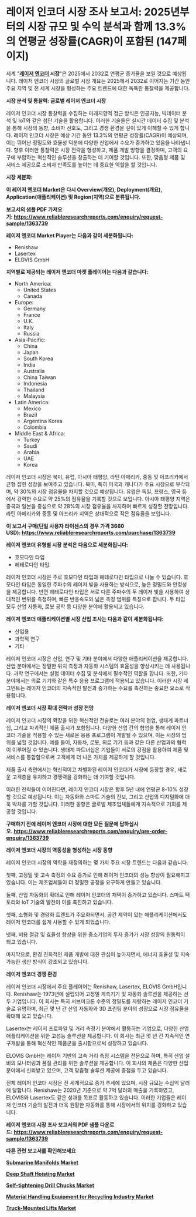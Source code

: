 <p><h1>레이저 인코더 시장 조사 보고서: 2025년부터의 시장 규모 및 수익 분석과 함께 13.3%의 연평균 성장률(CAGR)이 포함된 (147페이지)</h1></p><p>세계 "<strong><a href="https://www.reliableresearchreports.com/global-laser-encoder-market-r1363739?utm_campaign=105&utm_medium=8&utm_source=Github&utm_content=ia&utm_term=01032025&utm_id=laser-encoder">레이저 엔코더&nbsp;</a></strong><strong>시장</strong>"은 2025에서 2032로 연평균 증가율을 보일 것으로 예상됩니다. 레이저 엔코더 시장의 글로벌 시장 개요는 2025에서 2032로 이어지는 기간 동안 주요 지역 및 전 세계 시장을 형성하는 주요 트렌드에 대한 독특한 통찰력을 제공합니다.</p>
<p><strong>시장 분석 및 통찰력: 글로벌 레이저 엔코더 시장</strong></p>
<p><p>레이저 인코더 시장 통찰력을 수집하는 미래지향적 접근 방식은 인공지능, 빅데이터 분석 및 IoT와 같은 첨단 기술을 활용합니다. 이러한 기술들은 실시간 데이터 수집 및 분석을 통해 시장의 동향, 소비자 선호도, 그리고 경쟁 환경을 깊이 있게 이해할 수 있게 합니다. 레이저 인코더 시장은 예상 기간 동안 13.3%의 연평균 성장률(CAGR)이 예상되며, 이는 뛰어난 정밀도와 효율성 덕분에 다양한 산업에서 수요가 증가하고 있음을 나타냅니다. 향후 이러한 통찰력은 시장 전략을 형성하고, 제품 개발 방향을 결정하며, 고객의 요구에 부합하는 혁신적인 솔루션을 창출하는 데 기여할 것입니다. 또한, 맞춤형 제품 및 서비스 제공으로 소비자 만족도를 높이는 데 중요한 역할을 할 것입니다.</p><a href="%7CAUTHORITHY_DOMAIN_URL%7C?utm_campaign=105&utm_medium=8&utm_source=Github&utm_content=ia&utm_term=01032025&utm_id=laser-encoder"></a></p>
<p><strong>시장 세분화:</strong></p>
<p><strong>이 레이저 엔코더 Market은 다시 Overview(개요), Deployment(개요), Application(애플리케이션) 및 Region(지역)으로 분류됩니다.</strong></p>
<p><strong>보고서의 샘플 PDF 가져오기:&nbsp;<a href="https://www.reliableresearchreports.com/enquiry/request-sample/1363739?utm_campaign=105&utm_medium=8&utm_source=Github&utm_content=ia&utm_term=01032025&utm_id=laser-encoder">https://www.reliableresearchreports.com/enquiry/request-sample/1363739</a></strong><strong></strong></p>
<p><strong>레이저 엔코더 Market Player는 다음과 같이 세분화됩니다:</strong></p>
<p><ul><li>Renishaw</li><li>Lasertex</li><li>ELOVIS GmbH</li></ul></p>
<p><strong>지역별로 제공되는 레이저 엔코더 마켓 플레이어는 다음과 같습니다:</strong></p>
<p><ul>
    <li>
        North America:
        <ul>
            <li>United States</li>
            <li>Canada</li>
        </ul>
    </li>
    <li>
        Europe:
        <ul>
            <li>Germany</li>
            <li>France</li>
            <li>U.K.</li>
            <li>Italy</li>
            <li>Russia</li>
        </ul>
    </li>
    <li>
        Asia-Pacific:
        <ul>
            <li>China</li>
            <li>Japan</li>
            <li>South Korea</li>
            <li>India</li>
            <li>Australia</li>
            <li>China Taiwan</li>
            <li>Indonesia</li>
            <li>Thailand</li>
            <li>Malaysia</li>
        </ul>
    </li>
    <li>
        Latin America:
        <ul>
            <li>Mexico</li>
            <li>Brazil</li>
            <li>Argentina Korea</li>
            <li>Colombia</li>
        </ul>
    </li>
    <li>
        Middle East & Africa:
        <ul>
            <li>Turkey</li>
            <li>Saudi</li>
            <li>Arabia</li>
            <li>UAE</li>
            <li>Korea</li>
        </ul>
    </li>
    </ul></p>
<p><p>레이저 인코더 시장은 북미, 유럽, 아시아 태평양, 라틴 아메리카, 중동 및 아프리카에서 균형 잡힌 성장을 보여주고 있습니다. 북미, 특히 미국과 캐나다가 주요 시장으로 부각되며, 약 30%의 시장 점유율을 차지할 것으로 예상됩니다. 유럽은 독일, 프랑스, 영국 등에서 강력한 수요로 약 25%의 점유율을 기록할 것으로 보입니다. 아시아 태평양 지역은 중국과 일본을 중심으로 약 28%의 시장 점유율을 차지하며 빠르게 성장할 전망입니다. 라틴 아메리카와 중동 및 아프리카 지역은 상대적으로 작은 점유율을 보입니다.</p></p>
<p><strong>이 보고서 구매(단일 사용자 라이센스의 경우 가격 3660 USD):&nbsp;<a href="https://www.reliableresearchreports.com/purchase/1363739?utm_campaign=105&utm_medium=8&utm_source=Github&utm_content=ia&utm_term=01032025&utm_id=laser-encoder">https://www.reliableresearchreports.com/purchase/1363739</a></strong></p>
<p><strong>레이저 엔코더 유형별 시장 분석은 다음으로 세분화됩니다:</strong></p>
<p><ul><li>호모다인 타입</li><li>헤테로다인 타입</li></ul></p>
<p><p>레이저 인코더 시장은 주로 호모다인 타입과 헤테로다인 타입으로 나눌 수 있습니다. 호모다인 타입은 동일한 주파수의 레이저 빛을 사용하는 방식으로, 높은 정밀도와 안정성을 제공합니다. 반면 헤테로다인 타입은 서로 다른 주파수의 두 레이저 빛을 사용하여 상대적인 변위를 측정하며, 빠른 반응속도와 넓은 측정 범위를 특징으로 합니다. 두 타입 모두 산업 자동화, 로봇 공학 등 다양한 분야에 활용되고 있습니다.</p></p>
<p><strong>레이저 엔코더 애플리케이션별 시장 산업 조사는 다음과 같이 세분화됩니다:</strong></p>
<p><ul><li>산업용</li><li>과학적 연구</li><li>기타</li></ul></p>
<p><p>레이저 인코더 시장은 산업, 연구 및 기타 분야에서 다양한 애플리케이션을 제공합니다. 산업 분야에서는 정밀한 위치 측정과 자동화 시스템의 효율성을 향상시키는 데 사용됩니다. 과학 연구에서는 실험 데이터 수집 및 분석에서 필수적인 역할을 합니다. 또한, 기타 분야에서는 의료 기기와 같은 특수 응용 프로그램에 적용되고 있습니다. 이러한 시장 세그먼트는 레이저 인코더의 지속적인 발전과 증가하는 수요를 촉진하는 중요한 요소로 작용합니다.</p></p>
<p><strong>레이저 엔코더 시장 확대 전략과 성장 전망</strong></p>
<p><p>레이저 인코더 시장의 확장을 위한 혁신적인 전술로는 여러 분야의 협업, 생태계 파트너십, 그리고 파괴적인 제품 출시가 포함됩니다. 다양한 산업 간의 협업을 통해 레이저 인코더 기술을 적용할 수 있는 새로운 응용 프로그램이 개발될 수 있으며, 이는 시장의 범위를 넓힐 것입니다. 예를 들어, 자동차, 로봇, 의료 기기 등과 같은 다른 산업과의 협력이 이루어질 수 있습니다. 생태계 파트너십은 기업들이 서로의 강점을 활용하여 제품 및 서비스를 통합함으로써 고객에게 더 나은 가치를 제공하게 할 것입니다. </p><p>제품 출시 측면에서는 혁신적이고 차별화된 레이저 인코더가 시장에 등장할 경우, 새로운 고객층을 유치하고 경쟁력을 강화하는 데 기여할 것입니다. </p><p>이러한 전략들이 이어진다면, 레이저 인코더 시장은 향후 5년 내에 연평균 8-10% 성장할 것으로 예상됩니다. 이는 자동화와 스마트 기술의 진보, 그리고 산업의 디지털화에 더욱 박차를 가할 것입니다. 이러한 동향은 글로벌 제조업체들에게 지속적으로 기회를 제공할 것입니다.</p></p>
<p><strong>구매하기 전에 레이저 엔코더 시장에 대한 모든 질문에 답하십시오.&nbsp;<a href="https://www.reliableresearchreports.com/enquiry/pre-order-enquiry/1363739?utm_campaign=105&utm_medium=8&utm_source=Github&utm_content=ia&utm_term=01032025&utm_id=laser-encoder">https://www.reliableresearchreports.com/enquiry/pre-order-enquiry/1363739</a></strong><strong></strong></p>
<p><strong>레이저 엔코더 시장의 역동성을 형성하는 시장 동향</strong></p>
<p><p>레이저 인코더 시장의 역학을 재정의하는 몇 가지 주요 시장 트렌드는 다음과 같습니다.</p><p>첫째, 고정밀 및 고속 측정의 수요 증가로 인해 레이저 인코더의 성능 향상이 필요해지고 있습니다. 이는 제조업체들이 더 정밀한 공정을 요구하게 만들고 있습니다.</p><p>둘째, 산업 자동화의 확대로 인해 레이저 인코더의 채택이 증가하고 있습니다. 스마트 팩토리와 IoT 기술의 발전이 이를 촉진하고 있습니다.</p><p>셋째, 소형화 및 경량화 트렌드가 주요화되면서, 공간 제약이 있는 애플리케이션에서도 레이저 인코더를 쉽게 사용할 수 있게 되었습니다.</p><p>넷째, 비용 절감 및 효율성 향상을 위한 중소기업의 투자 증가가 시장 성장의 원동력이 되고 있습니다.</p><p>마지막으로, 환경 친화적인 제품 개발에 대한 관심이 높아지면서, 에너지 효율성 및 지속 가능한 생산 방식이 강조되고 있습니다.</p></p>
<p><strong>레이저 엔코더 경쟁 환경</strong></p>
<p><p>레이저 인코더 시장에서 주요 플레이어는 Renishaw, Lasertex, ELOVIS GmbH입니다. Renishaw는 1973년에 설립되어 고정밀 계측기기 및 자동화 솔루션을 제공하는 선두 기업입니다. 이 회사는 특히 서브미크론 수준의 정밀도를 자랑하는 레이저 인코더 기술로 유명하며, 최근 몇 년 간 산업 자동화와 3D 프린팅 분야의 성장으로 시장 점유율을 확대해 오고 있습니다.</p><p>Lasertex는 레이저 프로파일 및 거리 측정기 분야에서 활동하는 기업으로, 다양한 산업 애플리케이션을 위한 고성능 솔루션을 제공합니다. 이 회사는 최근 몇 년 간 지속적인 연구개발을 통해 혁신적인 제품군을 출시함으로써 성장하고 있습니다.</p><p>ELOVIS GmbH는 레이저 기반의 고속 거리 측정 시스템을 전문으로 하며, 특히 산업 설비의 모니터링과 품질 관리를 위한 솔루션을 제공합니다. 이 회사의 제품은 다양한 산업 분야에서 신뢰받고 있으며, 고객 맞춤형 솔루션 제공에 중점을 두고 있습니다.</p><p>전체 레이저 인코더 시장은 전 세계적으로 증가 추세에 있으며, 시장 규모는 수십억 달러에 달합니다. Renishaw는 2020년 기준으로 약 7억 달러의 매출을 기록하였고, ELOVIS와 Lasertex도 같은 성과를 목표로 활동하고 있습니다. 이러한 기업들은 레이저 인코더 기술의 발전과 더욱 원활한 자동화를 통해 시장에서의 위치를 강화하고 있습니다.</p></p>
<p><strong>레이저 엔코더 시장 조사 보고서의 PDF 샘플 다운로드:&nbsp;<a href="https://www.reliableresearchreports.com/enquiry/request-sample/1363739?utm_campaign=105&utm_medium=8&utm_source=Github&utm_content=ia&utm_term=01032025&utm_id=laser-encoder">https://www.reliableresearchreports.com/enquiry/request-sample/1363739</a></strong></p>
<p><strong></strong></p>
<p><strong></strong></p>
<p><strong></strong></p>
<p><strong></strong></p>
<p><strong>다른 관련 보고서를 확인해보세요</strong></p>
<p><strong><p><a href="https://github.com/balkanalazar/Market-Research-Report-List-1/blob/main/submarine-manifolds-market.md?utm_campaign=105&utm_medium=8&utm_source=Github&utm_content=ia&utm_term=01032025&utm_id=laser-encoder">Submarine Manifolds Market</a></p><p><a href="https://github.com/joshuagarcia509/Market-Research-Report-List-1/blob/main/deep-shaft-hoisting-market.md?utm_campaign=105&utm_medium=8&utm_source=Github&utm_content=ia&utm_term=01032025&utm_id=laser-encoder">Deep Shaft Hoisting Market</a></p><p><a href="https://github.com/boyertrull4r/Market-Research-Report-List-1/blob/main/self-tightening-drill-chucks-market.md?utm_campaign=105&utm_medium=8&utm_source=Github&utm_content=ia&utm_term=01032025&utm_id=laser-encoder">Self-tightening Drill Chucks Market</a></p><p><a href="https://github.com/siertnamba7u/Market-Research-Report-List-1/blob/main/material-handling-equipment-for-recycling-industry-market.md?utm_campaign=105&utm_medium=8&utm_source=Github&utm_content=ia&utm_term=01032025&utm_id=laser-encoder">Material Handling Equipment for Recycling Industry Market</a></p><p><a href="https://github.com/lillybosakoi/Market-Research-Report-List-1/blob/main/truck-mounted-lifts-market.md?utm_campaign=105&utm_medium=8&utm_source=Github&utm_content=ia&utm_term=01032025&utm_id=laser-encoder">Truck-Mounted Lifts Market</a></p></strong></p>